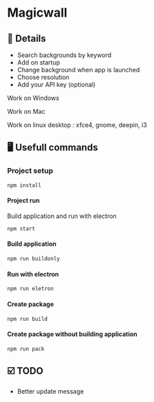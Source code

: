 # Magicwall

## 🔎 Details

* Search backgrounds by keyword
* Add on startup
* Change background when app is launched
* Choose resolution
* Add your API key (optional)

Work on Windows

Work on Mac

Work on linux desktop : xfce4, gnome, deepin, i3

## 🖥️ Usefull commands

### Project setup

```
npm install
```

#### Project run

Build application and run with electron
```
npm start
```

#### Build application

```
npm run buildonly
```

#### Run with electron

```
npm run eletron
```

#### Create package

```
npm run build
```

#### Create package without building application

```
npm run pack
```

## ☑️ TODO

* Better update message
